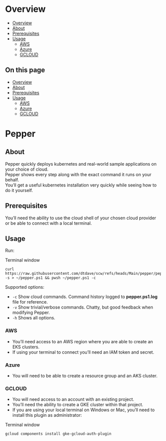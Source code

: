 <a name="Overview"></a>
Overview
=====

*   [Overview](#Overview)
*   [About](#About)
*   [Prerequisites](#Prerequisites)
*   [Usage](#Usage)
    *   [AWS](#AWS)
    *   [Azure](#Azure)
    *   [GCLOUD](#GCLOUD)

On this page
------------

*   [Overview](#Overview)
*   [About](#About)
*   [Prerequisites](#Prerequisites)
*   [Usage](#Usage)
    *   [AWS](#AWS)
    *   [Azure](#Azure)
    *   [GCLOUD](#GCLOUD)

Pepper
======


<a name="About"></a>
About
-----

Pepper quickly deploys kubernetes and real-world sample applications on your choice of cloud.  
Pepper shows every step along with the exact command it runs on your behalf.  
You’ll get a useful kubernetes installation very quickly while seeing how to do it yourself.

<a name="Prerequisites"></a>
Prerequisites
-------------

You’ll need the ability to use the cloud shell of your chosen cloud provider or be able to connect with a local terminal.

<a name="Usage"></a>
Usage
-----

Run:

Terminal window

    curl https://raw.githubusercontent.com/dtdave/scw/refs/heads/Main/pepper/pepper.ps1 -s > ~/pepper.ps1 && pwsh ~/pepper.ps1 -c

Supported options:

*   `-c` Show cloud commands. Command history logged to **pepper.ps1.log** file for reference.
*   `-v` Show trivial/verbose commands. Chatty, but good feedback when modifying Pepper.
*   `-h` Shows all options.

<a name="AWS"></a>
### AWS

*   You’ll need access to an AWS region where you are able to create an EKS clusters.
*   If using your terminal to connect you’ll need an IAM token and secret.

<a name="Azure"></a>
### Azure

*   You will need to be able to create a resource group and an AKS cluster.

<a name="GCLOUD"></a>
### GCLOUD

*   You will need access to an account with an existing project.
*   You’ll need the ability to create a GKE cluster within that project.
*   If you are using your local terminal on Windows or Mac, you’ll need to install this plugin as administrator:

Terminal window

    gcloud components install gke-gcloud-auth-plugin